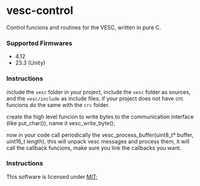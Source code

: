 # vesc-control

Control funcions and routines for the VESC, written in pure C.

### Supported Firmwares
- 4.12
- 23.3 (Unity)

### Instructions

include the ```vesc``` folder in your project, include the ```vesc``` folder as sources, and the ```vesc/include``` as include files.
if your project does not have crc funcions do the same with the ```crc``` folder.

create the high level funcion to write bytes to the communication interface (like put_char()), name it vesc_write_byte();

now in your code call periodically the vesc_process_buffer(uint8_t* buffer, uint16_t length), this will unpack vesc messages and process them, it will call the callback funcions, make sure you link the callbacks you want.

### Instructions

This software is licensed under [MIT](LICENSE);